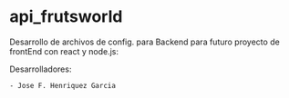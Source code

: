 # api_frutsworld

Desarrollo de archivos de config. para Backend para futuro proyecto de frontEnd con react y node.js:

  Desarrolladores:

    - Jose F. Henriquez Garcia
